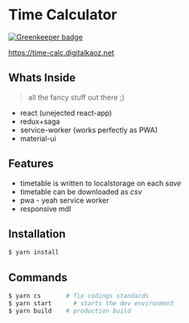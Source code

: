 # Time Calculator

[![Greenkeeper badge](https://badges.greenkeeper.io/digitalkaoz/time-calc.svg)](https://greenkeeper.io/)

https://time-calc.digitalkaoz.net

## Whats Inside

> all the fancy stuff out there ;)

* react (unejected react-app)
* redux+saga
* service-worker (works perfectly as PWA)
* material-ui

## Features

* timetable is written to localstorage on each *save*
* timetable can be downloaded as *csv*
* pwa - yeah service worker
* responsive mdl

## Installation

```bash
$ yarn install
```

## Commands

```bash
$ yarn cs       # fix codings standards
$ yarn start      # starts the dev environment
$ yarn build    # production build
```
